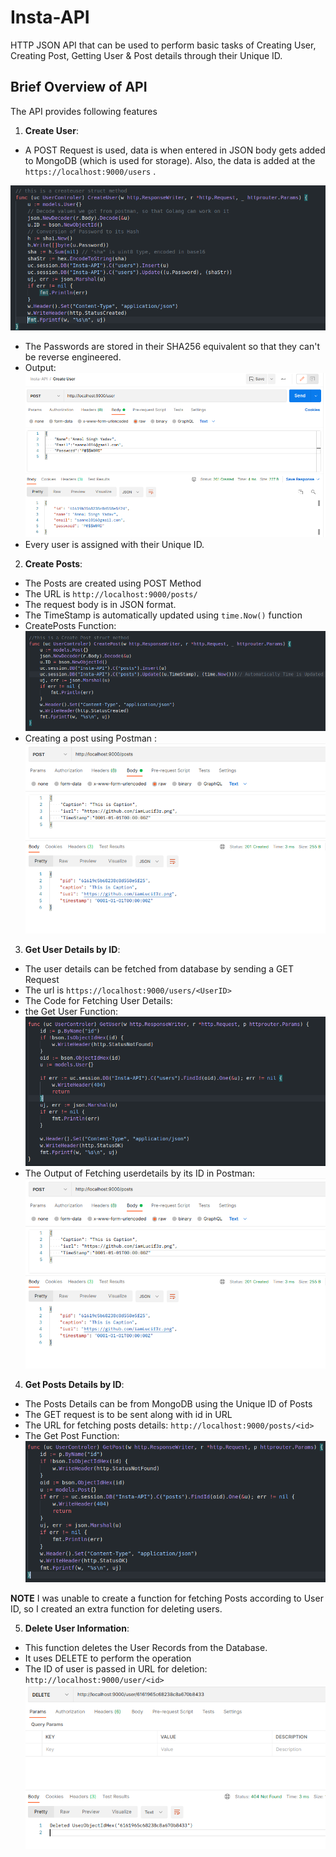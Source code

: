 # Insta-API
 HTTP JSON API that can be used to perform basic tasks of Creating User, Creating Post, Getting User & Post details through their Unique ID.

## Brief Overview of API
The API provides following features
 1.  **Create User**: 
  * A POST Request is used, data is when entered in JSON body gets added to MongoDB (which is used for storage). Also, the data is added at the ``` https://localhost:9000/users``` . <br>

   ![](https://github.com/IamLucif3r/Insta-API/blob/main/docs/createUser.png)
  * The Passwords are stored in their SHA256  equivalent so that they can't be reverse engineered.
  * Output: 
   ![](https://github.com/IamLucif3r/Insta-API/blob/main/docs/createUserOutput.png)
  * Every user is assigned with their Unique ID.

 2.  **Create Posts**:
 * The Posts are created using POST Method
 * The URL is ```http://localhost:9000/posts/``` 
 * The request body is in JSON format.
 * The TimeStamp is automatically updated using ```time.Now()``` function
 * CreatePosts Function:
   ![](https://github.com/IamLucif3r/Insta-API/blob/main/docs/createPost.png)
 * Creating a post using Postman :
   ![](https://github.com/IamLucif3r/Insta-API/blob/main/docs/createPostOutput.png)
   
 3.  **Get User Details by ID**:
 * The user details can be fetched from database by sending a GET Request
 * The url is ```https://localhost:9000/users/<UserID>```
 * The Code for Fetching User Details: 
 * the Get User Function: 
   ![](https://github.com/IamLucif3r/Insta-API/blob/main/docs/getUser.png)
 * The Output of Fetching userdetails by its ID in Postman:
   ![](https://github.com/IamLucif3r/Insta-API/blob/main/docs/createPostOutput.png)
   
 4.  **Get Posts Details by ID**:
 * The Posts Details can be from MongoDB using the Unique ID of Posts
 * The GET request is to be sent along with id in URL
 * The URL for fetching posts details: ```http://localhost:9000/posts/<id>```
 * The Get Post Function:
 ![](https://github.com/IamLucif3r/Insta-API/blob/main/docs/getPost.png)

**NOTE** I was unable to create a function for fetching Posts according to User ID, so I created an extra function for deleting users.

 5.  **Delete User Information**:
 * This function deletes the User Records from the Database.
 * It uses DELETE to perform the operation
 * The ID of user is passed in URL for deletion: ```http://localhost:9000/user/<id>```
  ![](https://github.com/IamLucif3r/Insta-API/blob/main/docs/delete.png)
  

